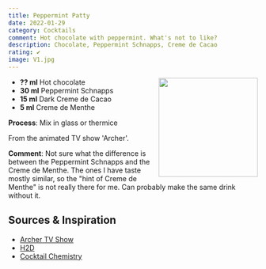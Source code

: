 ```yaml
---
title: Peppermint Patty
date: 2022-01-29
category: Cocktails
comment: Hot chocolate with peppermint. What's not to like?
description: Chocolate, Peppermint Schnapps, Creme de Cacao
rating: ✔
image: V1.jpg
---
```


<img src="V1.jpg" width="200px" height="200px" style="float: right;">

 - **?? ml** Hot chocolate
 - **30 ml** Peppermint Schnapps
 - **15 ml** Dark Creme de Cacao
 - **5 ml** Creme de Menthe

**Process**: Mix in glass or thermice

From the animated TV show 'Archer'.

**Comment**: Not sure what the difference is between the Peppermint Schnapps and the Creme de Menthe. The ones I have taste mostly similar, so the "hint of Creme de Menthe" is not really there for me. Can probably make the same drink without it.

## Sources & Inspiration
 - [Archer TV Show](https://www.youtube.com/watch?v=rouC_AbYcUE)
 - [H2D](https://www.youtube.com/watch?v=7y0814PNpq4)
 - [Cocktail Chemistry](https://www.youtube.com/watch?v=njI5tHKd4v8)
